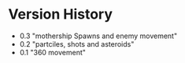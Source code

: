 # Version History  

- 0.3 "mothership Spawns and enemy movement"
- 0.2 "partciles, shots and asteroids"
- 0.1 "360 movement"
